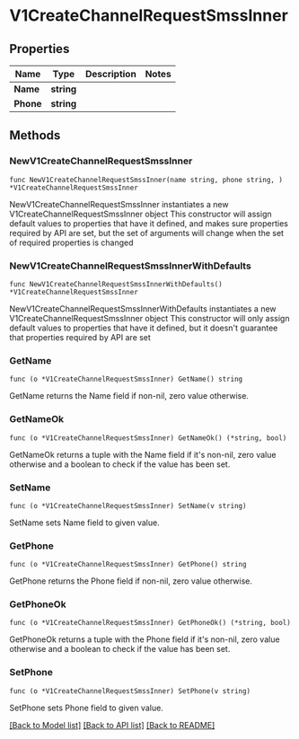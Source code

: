 # V1CreateChannelRequestSmssInner

## Properties

Name | Type | Description | Notes
------------ | ------------- | ------------- | -------------
**Name** | **string** |  | 
**Phone** | **string** |  | 

## Methods

### NewV1CreateChannelRequestSmssInner

`func NewV1CreateChannelRequestSmssInner(name string, phone string, ) *V1CreateChannelRequestSmssInner`

NewV1CreateChannelRequestSmssInner instantiates a new V1CreateChannelRequestSmssInner object
This constructor will assign default values to properties that have it defined,
and makes sure properties required by API are set, but the set of arguments
will change when the set of required properties is changed

### NewV1CreateChannelRequestSmssInnerWithDefaults

`func NewV1CreateChannelRequestSmssInnerWithDefaults() *V1CreateChannelRequestSmssInner`

NewV1CreateChannelRequestSmssInnerWithDefaults instantiates a new V1CreateChannelRequestSmssInner object
This constructor will only assign default values to properties that have it defined,
but it doesn't guarantee that properties required by API are set

### GetName

`func (o *V1CreateChannelRequestSmssInner) GetName() string`

GetName returns the Name field if non-nil, zero value otherwise.

### GetNameOk

`func (o *V1CreateChannelRequestSmssInner) GetNameOk() (*string, bool)`

GetNameOk returns a tuple with the Name field if it's non-nil, zero value otherwise
and a boolean to check if the value has been set.

### SetName

`func (o *V1CreateChannelRequestSmssInner) SetName(v string)`

SetName sets Name field to given value.


### GetPhone

`func (o *V1CreateChannelRequestSmssInner) GetPhone() string`

GetPhone returns the Phone field if non-nil, zero value otherwise.

### GetPhoneOk

`func (o *V1CreateChannelRequestSmssInner) GetPhoneOk() (*string, bool)`

GetPhoneOk returns a tuple with the Phone field if it's non-nil, zero value otherwise
and a boolean to check if the value has been set.

### SetPhone

`func (o *V1CreateChannelRequestSmssInner) SetPhone(v string)`

SetPhone sets Phone field to given value.



[[Back to Model list]](../README.md#documentation-for-models) [[Back to API list]](../README.md#documentation-for-api-endpoints) [[Back to README]](../README.md)


